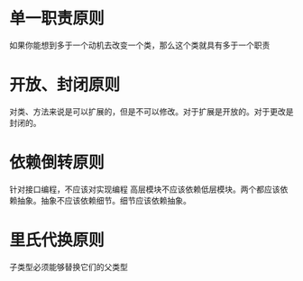 # 单一职责原则

如果你能想到多于一个动机去改变一个类，那么这个类就具有多于一个职责

# 开放、封闭原则

对类、方法来说是可以扩展的，但是不可以修改。对于扩展是开放的。对于更改是封闭的。

# 依赖倒转原则

针对接口编程，不应该对实现编程 高层模块不应该依赖低层模块。两个都应该依赖抽象。抽象不应该依赖细节。细节应该依赖抽象。

# 里氏代换原则

子类型必须能够替换它们的父类型
